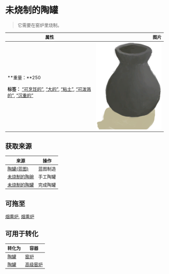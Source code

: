# 未烧制的陶罐  
> 它需要在窑炉里烧制。  
  
  属性  |   图片   
 ----  |  ----:   
 **重量：**250<br><br>**标签：**	[“可烹饪的”](tag_Cookable.md), [“大的”](tag_Large.md), [“粘土”](tag_Clay.md), [“可泼溅的”](tag_Spillable.md), [“沉重的”](tag_Heavy.md)  |  ![](Sprite/ClayVaseUncooked.png)   
  
## 获取来源  
来源  |  操作  
----  |  ----  
[陶罐(蓝图)](Bp_ClayVase.md)  |  蓝图制造  
[未烧制的陶碗](ClayBowlUnfired.md)  |  手工陶罐  
[未烧制的陶罐](ClayVaseUnfinished.md)  |  完成陶罐  
## 可拖至  
[烟熏炉](Smoker.md), [烟熏炉](SmokerPlastic.md)  
## 可用于转化  
转化为  |  容器  
----  |  ----  
[陶罐](ClayVase.md)  |  [窑炉](Kiln.md)  
[陶罐](ClayVase.md)  |  [高级窑炉](KilnAdvanced.md)  
